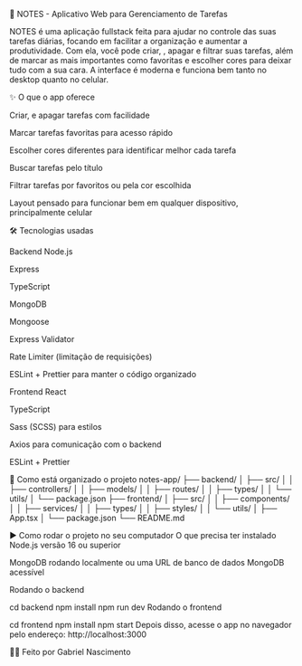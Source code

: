 📝 NOTES - Aplicativo Web para Gerenciamento de Tarefas

NOTES é uma aplicação fullstack feita para ajudar no controle das suas tarefas diárias, focando em facilitar a organização e aumentar a produtividade. Com ela, você pode criar, , apagar e filtrar suas tarefas, além de marcar as mais importantes como favoritas e escolher cores para deixar tudo com a sua cara. A interface é moderna e funciona bem tanto no desktop quanto no celular.

✨ O que o app oferece

Criar,  e apagar tarefas com facilidade

Marcar tarefas favoritas para acesso rápido

Escolher cores diferentes para identificar melhor cada tarefa

Buscar tarefas pelo título

Filtrar tarefas por favoritos ou pela cor escolhida

Layout pensado para funcionar bem em qualquer dispositivo, principalmente celular

🛠 Tecnologias usadas

Backend
Node.js

Express

TypeScript

MongoDB

Mongoose

Express Validator

Rate Limiter (limitação de requisições)

ESLint + Prettier para manter o código organizado

Frontend
React

TypeScript

Sass (SCSS) para estilos

Axios para comunicação com o backend

ESLint + Prettier

📂 Como está organizado o projeto
notes-app/
├── backend/
│ ├── src/
│ │ ├── controllers/
│ │ ├── models/
│ │ ├── routes/
│ │ ├── types/
│ │ └── utils/
│ └── package.json
├── frontend/
│ ├── src/
│ │ ├── components/
│ │ ├── services/
│ │ ├── types/
│ │ ├── styles/
│ │ └── utils/
│ ├── App.tsx
│ └── package.json
└── README.md

▶️ Como rodar o projeto no seu computador
O que precisa ter instalado
Node.js versão 16 ou superior

MongoDB rodando localmente ou uma URL de banco de dados MongoDB acessível

Rodando o backend

cd backend
npm install
npm run dev
Rodando o frontend

cd frontend
npm install
npm start
Depois disso, acesse o app no navegador pelo endereço: http://localhost:3000

👨‍💻 Feito por Gabriel Nascimento
